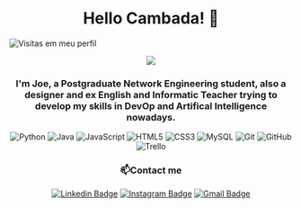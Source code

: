 <h1 align="center">Hello Cambada! 👋</h1>

![Visitas em meu perfil](https://komarev.com/ghpvc/?username=ProfJoeVieira&color=ff0000&label=Welcome+to+my+profile+you+are+visitor+nº:)

</p>

<p align="center">
  <img src="https://readme-typing-svg.herokuapp.com/?lines=Hello+visitor!;Take+a+sit!;and+drink+a+cup+of+coffee!;Make+yourself+at+home!&font=Fira%20Code&center=true&width=380&height=50">
</p>



<h3 align="center">I'm Joe, a Postgraduate Network Engineering student, also a designer and ex English and Informatic Teacher trying to develop my skills in DevOp and Artifical Intelligence nowadays.</h3>

<div align="center">
  
![Python](https://img.shields.io/badge/-Python-blue)
![Java](https://img.shields.io/badge/-java-E34A86?style=flat-square&logo=java)
![JavaScript](https://img.shields.io/badge/-JavaScript-black?style=flat-square&logo=javascript)
![HTML5](https://img.shields.io/badge/-HTML5-E34F26?style=flat-square&logo=html5&logoColor=white)
![CSS3](https://img.shields.io/badge/-CSS3-1572B6?style=flat-square&logo=css3)
![MySQL](https://img.shields.io/badge/-MySQL-white?style=flat-square&logo=mysql)
![Git](https://img.shields.io/badge/-Git-black?style=flat-square&logo=git)
![GitHub](https://img.shields.io/badge/-GitHub-181717?style=flat-square&logo=github)
![Trello](https://img.shields.io/badge/-Trello-0079BF?style=flat-square&logo=Trello&logoColor=white)


</div>

<h3 align="center">📫Contact me</h3>

<div align="center">

[![Linkedin Badge](https://img.shields.io/badge/-/joevieirajr-blue?style=flat-square&logo=Linkedin&logoColor=white&link=https://www.linkedin.com/in/joevieirajr/)](https://www.linkedin.com/in/joevieirajr/)
[![Instagram Badge](https://img.shields.io/badge/-/joevieirajr-purple?style=flat-square&logo=instagram&logoColor=white&link=https://instagram.com//joevieirajr/)](https://instagram.com//joevieirajr)
[![Gmail Badge](https://img.shields.io/badge/-profjoevieirajr@gmail.com-c14438?style=flat-square&logo=Gmail&logoColor=white&link=mailto:profjoevieirajr@gmail.com)](mailto:profjoevieirajr@gmail.com)

</div>

